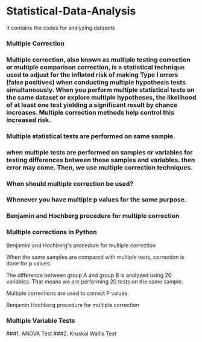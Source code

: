 # Statistical-Data-Analysis
It contains the codes for analyzing datasets

### Multiple Correction

### Multiple correction, also known as multiple testing correction or multiple comparison correction, is a statistical technique used to adjust for the inflated risk of making Type I errors (false positives) when conducting multiple hypothesis tests simultaneously. When you perform multiple statistical tests on the same dataset or explore multiple hypotheses, the likelihood of at least one test yielding a significant result by chance increases. Multiple correction methods help control this increased risk.

### Multiple statistical tests are performed on same sample.

### when multiple tests are performed on samples or variables for testing differences between these samples and variables. then error may come. Then, we use multiple correction techniques.

### When should multiple correction be used?

### Whenever you have multiple p values for the same purpose.

### Benjamin and Hochberg procedure for multiple correction

### Multiple corrections in Python

Benjamini and Hochberg's procedure for multiple correction

When the same samples are compared with multiple tests, correction is done for p values.

The difference between group A and group B is analyzed using 20 variables. That means we are performing 20 tests on the same sample.

Multiple corrections are used to correct P values.

Benjamin Hochberg procedure for multiple correction

### Multiple Variable Tests

###1. ANOVA Test
###2. Kruskal Wallis Test
